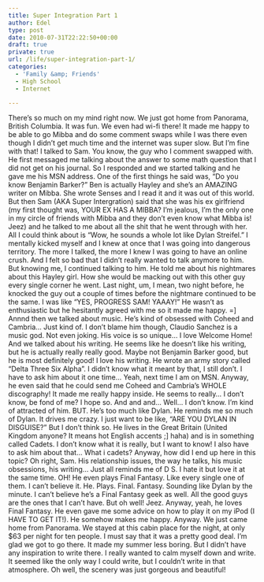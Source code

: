 ```yaml
---
title: Super Integration Part 1
author: Edel
type: post
date: 2010-07-31T22:22:50+00:00
draft: true
private: true
url: /life/super-integration-part-1/
categories:
  - 'Family &amp; Friends'
  - High School
  - Internet

---
```

There&#8217;s so much on my mind right now. We just got home from Panorama, British Columbia. It was fun. We even had wi-fi there! It made me happy to be able to go Mibba and do some comment swaps while I was there even though I didn&#8217;t get much time and the internet was super slow. But I&#8217;m fine with that! I talked to Sam. You know, the guy who I comment swapped with. He first messaged me talking about the answer to some math question that I did not get on his journal. So I responded and we started talking and he gave me his MSN address. One of the first things he said was, &#8220;Do you know Benjamin Barker?&#8221; Ben is actually Hayley and she&#8217;s an AMAZING writer on Mibba. She wrote Senses and I read it and it was out of this world. But then Sam (AKA Super Intergration) said that she was his ex girlfriend (my first thought was, YOUR EX HAS A MIBBA? I&#8217;m jealous, I&#8217;m the only one in my circle of friends with Mibba and they don&#8217;t even know what Mibba is! Jeez) and he talked to me about all the shit that he went through with her. All I could think about is &#8220;Wow, he sounds a whole lot like Dylan Streifel.&#8221; I mentally kicked myself and I knew at once that I was going into dangerous territory. The more I talked, the more I knew I was going to have an online crush. And I felt so bad that I didn&#8217;t really wanted to talk anymore to him. But knowing me, I continued talking to him. He told me about his nightmares about this Hayley girl. How she would be macking out with this other guy every single corner he went. Last night, um, I mean, two night before, he knocked the guy out a couple of times before the nightmare continued to be the same. I was like &#8220;YES, PROGRESS SAM! YAAAY!&#8221; He wasn&#8217;t as enthusiastic but he hesitantly agreed with me so it made me happy. =] Annnd then we talked about music. He&#8217;s kind of obsessed with Coheed and Cambria&#8230; Just kind of. I don&#8217;t blame him though, Claudio Sanchez is a music god. Not even joking. His voice is so unique&#8230; I love Welcome Home! And we talked about his writing. He seems like he doesn&#8217;t like his writing, but he is actually really really good. Maybe not Benjamin Barker good, but he is most definitely good! I love his writing. He wrote an army story called &#8220;Delta Three Six Alpha&#8221;. I didn&#8217;t know what it meant by that, I still don&#8217;t. I have to ask him about it one time&#8230; Yeah, next time I am on MSN. Anyway, he even said that he could send me Coheed and Cambria&#8217;s WHOLE discography! It made me really happy inside. He seems to really&#8230; I don&#8217;t know, be fond of me? I hope so. And and and&#8230; Well&#8230; I don&#8217;t know. I&#8217;m kind of attracted of him. BUT. He&#8217;s too much like Dylan. He reminds me so much of Dylan. It drives me crazy. I just want to be like, &#8220;ARE YOU DYLAN IN DISGUISE?&#8221; But I don&#8217;t think so. He lives in the Great Britain (United Kingdom anyone? It means hot English accents ;] haha) and is in something called Cadets. I don&#8217;t know what it is really, but I want to know! I also have to ask him about that&#8230; What i cadets? Anyway, how did I end up here in this topic? Oh right, Sam. His relationship issues, the way he talks, his music obsessions, his writing&#8230; Just all reminds me of D S. I hate it but love it at the same time. OH! He even plays Final Fantasy. Like every single one of them. I can&#8217;t believe it. He. Plays. Final. Fantasy. Sounding like Dylan by the minute. I can&#8217;t believe he&#8217;s a Final Fantasy geek as well. All the good guys are the ones that I can&#8217;t have. But oh well! Jeez. Anyway, yeah, he loves Final Fantasy. He even gave me some advice on how to play it on my iPod (I HAVE TO GET IT!). He somehow makes me happy. Anyway. We just came home from Panorama. We stayed at this cabin place for the night, at only $63 per night for ten people. I must say that it was a pretty good deal. I&#8217;m glad we got to go there. It made my summer less boring. But I didn&#8217;t have any inspiration to write there. I really wanted to calm myself down and write. It seemed like the only way I could write, but I couldn&#8217;t write in that atmosphere. Oh well, the scenery was just gorgeous and beautiful!

<ol class="footnote">
</ol>